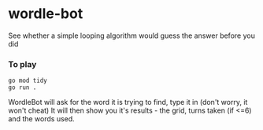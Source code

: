 # wordle-bot
See whether a simple looping algorithm would guess the answer before you did

### To play
```
go mod tidy
go run .
```
WordleBot will ask for the word it is trying to find, type it in (don't worry, it won't cheat)
It will then show you it's results - the grid, turns taken (if <=6) and the words used.
